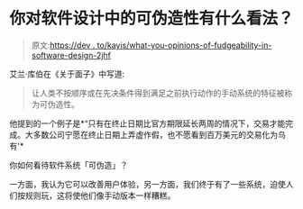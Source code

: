 # 你对软件设计中的可伪造性有什么看法？

> 原文:[https://dev . to/kayis/what-you-opinions-of-fudgeability-in-software-design-2jhf](https://dev.to/kayis/what-are-your-opinions-of-fudgeability-in-software-design-2jhf)

艾兰·库伯在《关于面子》中写道:

> 让人类不按顺序或在先决条件得到满足之前执行动作的手动系统的特征被称为可伪造性。

他提到的一个例子是*“只有在终止日期比官方期限延长两周的情况下，交易才能完成。大多数公司宁愿在终止日期上弄虚作假，也不愿看到百万美元的交易化为乌有'*

你如何看待软件系统「可伪造」？

一方面，我认为它可以改善用户体验，另一方面，我们终于有了一些系统，迫使人们按规则玩，这将使他们像手动版本一样糟糕。